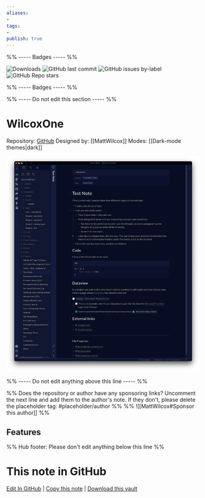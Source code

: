 ```yaml
---
aliases:
- 
tags: 
- 
publish: true
---
```


%% ----- Badges ----- %%

![Downloads](https://img.shields.io/badge/downloads-3963-573E7A?style=for-the-badge&logo=)
![GitHub last commit](https://img.shields.io/github/last-commit/MattWilcox/obsidian-wilcox-one?color=573E7A&label=last%20update&logo=github&style=for-the-badge)
![GitHub issues by-label](https://img.shields.io/github/issues/MattWilcox/obsidian-wilcox-one/help%20wanted?color=573E7A&logo=github&style=for-the-badge) 
![GitHub Repo stars](https://img.shields.io/github/stars/MattWilcox/obsidian-wilcox-one?color=573E7A&logo=github&style=for-the-badge)

%% ----- Badges ----- %%

%% ----- Do not edit this section ----- %%

# WilcoxOne

Repository: [GitHub](https://github.com/MattWilcox/obsidian-wilcox-one)
Designed by: [[MattWilcox]]
Modes: [[Dark-mode themes|dark]]



![screenshot](https://github.com/MattWilcox/obsidian-wilcox-one/raw/HEAD/wilcoxonedark.png)

%% ----- Do not edit anything above this line ----- %% 

%% Does the repository or author have any sponsoring links? Uncomment the next line and add them to the author's note. If they don't, please delete the placeholder tag: #placeholder/author %%
%% ![[MattWilcox#Sponsor this author]] %%


## Features



%% Hub footer: Please don't edit anything below this line %%

# This note in GitHub

<span class="git-footer">[Edit In GitHub](https://github.dev/obsidian-community/obsidian-hub/blob/main/02%20-%20Community%20Expansions/02.05%20All%20Community%20Expansions/Themes/WilcoxOne.md "git-hub-edit-note") | [Copy this note](https://raw.githubusercontent.com/obsidian-community/obsidian-hub/main/02%20-%20Community%20Expansions/02.05%20All%20Community%20Expansions/Themes/WilcoxOne.md "git-hub-copy-note") | [Download this vault](https://github.com/obsidian-community/obsidian-hub/archive/refs/heads/main.zip "git-hub-download-vault") </span>
